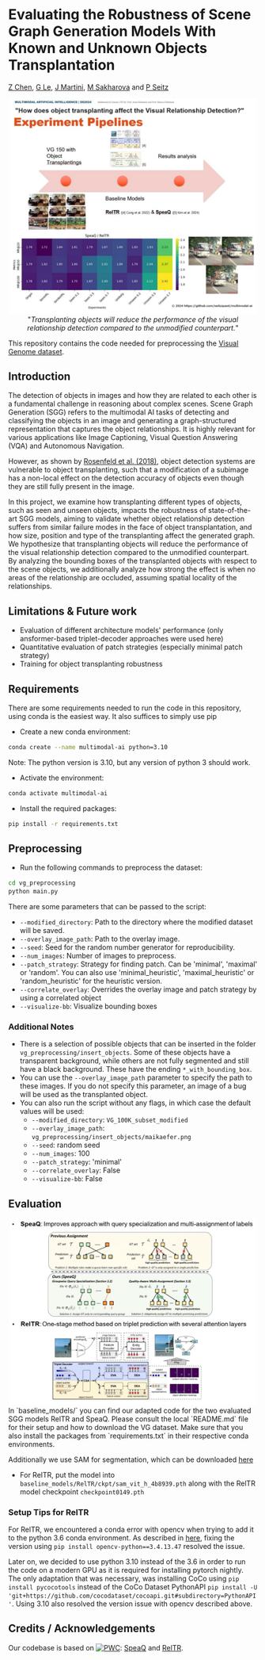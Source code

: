 # Evaluating the Robustness of Scene Graph Generation Models With Known and Unknown Objects Transplantation
[Z Chen](https://github.com/ZiyuanChen-Zoey), [G Le](https://github.com/Gii-DE), [J Martini](https://github.com/japma), [M Sakharova](https://github.com/MarinaJim) and [P Seitz](https://github.com/seitzquest)

<div align="center">
    <img src="figs/motivation.jpg" width="500"><br>
    "<i>Transplanting objects will reduce the performance of the visual relationship detection compared to the unmodified counterpart.</i>"
</div>

This repository contains the code needed for preprocessing the [Visual Genome dataset](https://homes.cs.washington.edu/~ranjay/visualgenome/index.html).

## Introduction
The detection of objects in images and how they are related to each other is a fundamental challenge in reasoning about complex scenes. 
Scene Graph Generation (SGG) refers to the multimodal AI tasks of detecting and classifying the objects in an image and generating a graph-structured representation that captures the object relationships. It is highly relevant for various applications like Image Captioning, Visual Question Answering (VQA) and Autonomous Navigation.

However, as shown by [Rosenfeld et al. (2018)](https://arxiv.org/pdf/1808.03305v1), object detection systems are vulnerable to object transplanting, such that a modification of a subimage has a non-local effect on the detection accuracy of objects even though they are still fully present in the image.

In this project, we examine how transplanting different types of objects, such as seen and unseen objects, impacts the robustness of state-of-the-art SGG models, aiming to validate whether object relationship detection suffers from similar failure modes in the face of object transplantation, and how size, position and type of the transplanting affect the generated graph. 
We hypothesize that transplanting objects will reduce the performance of the visual relationship detection compared to the unmodified counterpart. By analyzing the bounding boxes of the transplanted objects with respect to the scene objects, we additionally analyze how strong the effect is when no areas of the relationship are occluded, assuming spatial locality of the relationships.

## Limitations & Future work
- Evaluation of different architecture models' performance​ (only ansformer-based triplet-decoder approaches were used here)
- Quantitative evaluation of patch strategies ​(especially minimal patch strategy)
- Training for object transplanting robustness

## Requirements
There are some requirements needed to run the code in this repository, using conda is the easiest way.
It also suffices to simply use pip
- Create a new conda environment:
```bash
conda create --name multimodal-ai python=3.10
``` 
Note: The python version is 3.10, but any version of python 3 should work.
- Activate the environment:
```bash
conda activate multimodal-ai
```
- Install the required packages:
```bash
pip install -r requirements.txt
```

## Preprocessing

- Run the following commands to preprocess the dataset:
```bash
cd vg_preprocessing
python main.py
```
There are some parameters that can be passed to the script:
- `--modified_directory`: Path to the directory where the modified dataset will be saved.
- `--overlay_image_path`: Path to the overlay image.
- `--seed`: Seed for the random number generator for reproducibility.
- `--num_images`: Number of images to preprocess.
- `--patch_strategy`: Strategy for finding patch. Can be 'minimal', 'maximal' or 'random'. You can also use 'minimal_heuristic', 'maximal_heuristic' or 'random_heuristic' for the heuristic version.
- `--correlate_overlay`: Overrides the overlay image and patch strategy by using a correlated object
- `--visualize-bb`: Visualize bounding boxes

### Additional Notes
- There is a selection of possible objects that can be inserted in the folder `vg_preprocessing/insert_objects`. Some of these objects have a transparent background, while others are not fully segmented and still have a black background. These have the ending `*_with_bounding_box`.
- You can use the `--overlay_image_path` parameter to specify the path to these images. If you do not specify this parameter, an image of a bug will be used as the transplanted object.
- You can also run the script without any flags, in which case the default values will be used:
   - `--modified_directory`: `VG_100K_subset_modified`
    - `--overlay_image_path`: `vg_preprocessing/insert_objects/maikaefer.png`
    - `--seed`: random seed
    - `--num_images`: 100
    - `--patch_strategy`: 'minimal'
    - `--correlate_overlay`: False
    - `--visualize-bb`: False

## Evaluation
<div align="center">
    <img src="figs/models.jpg" width="500"><br>
</div>
In `baseline_models/` you can find our adapted code for the two evaluated SGG models RelTR and SpeaQ.
Please consult the local `README.md` file for their setup and how to download the VG dataset. Make sure that you also install the packages from `requirements.txt` in their respective conda environments.

Additionally we use SAM for segmentation, which can be downloaded [here](https://huggingface.co/ybelkada/segment-anything/blob/main/checkpoints/sam_vit_h_4b8939.pth)
- For RelTR, put the model into `baseline_models/RelTR/ckpt/sam_vit_h_4b8939.pth` along with the RelTR model checkpoint `checkpoint0149.pth`

### Setup Tips for RelTR
For RelTR, we encountered a conda error with opencv when trying to add it to the python 3.6 conda environment. As described in [here](https://stackoverflow.com/a/63752514), fixing the version using `pip install opencv-python==3.4.13.47` resolved the issue.

Later on, we decided to use python 3.10 instead of the 3.6 in order to run the code on a modern GPU as it is required for installing pytorch nightly. The only adaptation that was necessary, was installing CoCo using `pip install pycocotools` instead of the CoCo Dataset PythonAPI `pip install -U 'git+https://github.com/cocodataset/cocoapi.git#subdirectory=PythonAPI'`. Using 3.10 also resolved the version issue with opencv described above.

## Credits / Acknowledgements
Our codebase is based on [![PWC](https://img.shields.io/endpoint.svg?url=https://paperswithcode.com/badge/groupwise-query-specialization-and-quality/scene-graph-generation-on-visual-genome)](https://paperswithcode.com/sota/scene-graph-generation-on-visual-genome?p=groupwise-query-specialization-and-quality): [SpeaQ](https://github.com/mlvlab/SpeaQ) and [RelTR](https://github.com/yrcong/RelTR).
